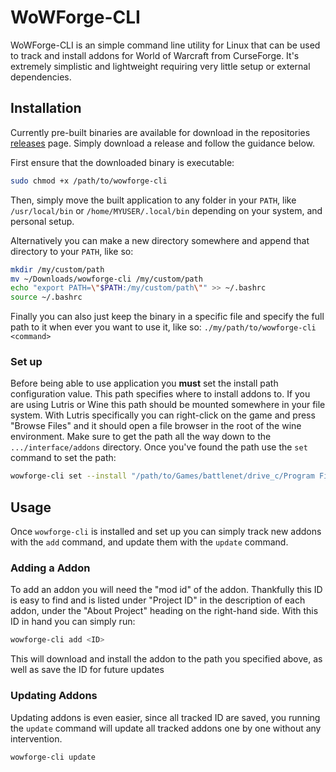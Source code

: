 # WoWForge-CLI

WoWForge-CLI is an simple command line utility for Linux that can be used to track and install addons for World of Warcraft from CurseForge. It's extremely simplistic and lightweight requiring very little setup or external dependencies.

## Installation
Currently pre-built binaries are available for download in the repositories [releases](https://github.com/m-triassi/wowforge-cli/releases) page. Simply download a release and follow the guidance below.

First ensure that the downloaded binary is executable:
```bash
sudo chmod +x /path/to/wowforge-cli 
```

Then, simply move the built application to any folder in your `PATH`, like `/usr/local/bin` or `/home/MYUSER/.local/bin` depending on your system, and personal setup.

Alternatively you can make a new directory somewhere and append that directory to your `PATH`, like so:

```bash
mkdir /my/custom/path
mv ~/Downloads/wowforge-cli /my/custom/path
echo "export PATH=\"$PATH:/my/custom/path\"" >> ~/.bashrc
source ~/.bashrc
```

Finally you can also just keep the binary in a specific file and specify the full path to it when ever you want to use it, like so: `./my/path/to/wowforge-cli <command>`

### Set up
Before being able to use application you **must** set the install path configuration value. This path specifies where to install addons to. If you are using Lutris or Wine this path should be mounted somewhere in your file system. With Lutris specifically you can right-click on the game and press "Browse Files" and it should open a file browser in the root of the wine environment. Make sure to get the path all the way down to the `.../interface/addons` directory. Once you've found the path use the `set` command to set the path:

```bash
wowforge-cli set --install "/path/to/Games/battlenet/drive_c/Program Files (x86)/World of Warcraft/_retail_/Interface/AddOns/"
```

## Usage
Once `wowforge-cli` is installed and set up you can simply track new addons with the `add` command, and update them with the `update` command.

### Adding a Addon
To add an addon you will need the "mod id" of the addon. Thankfully this ID is easy to find and is listed under "Project ID" in the description of each addon, under the "About Project" heading on the right-hand side. With this ID in hand you can simply run:

```bash
wowforge-cli add <ID>
```

This will download and install the addon to the path you specified above, as well as save the ID for future updates

### Updating Addons
Updating addons is even easier, since all tracked ID are saved, you running the `update` command will update all tracked addons one by one without any intervention.
```bash
wowforge-cli update
```
